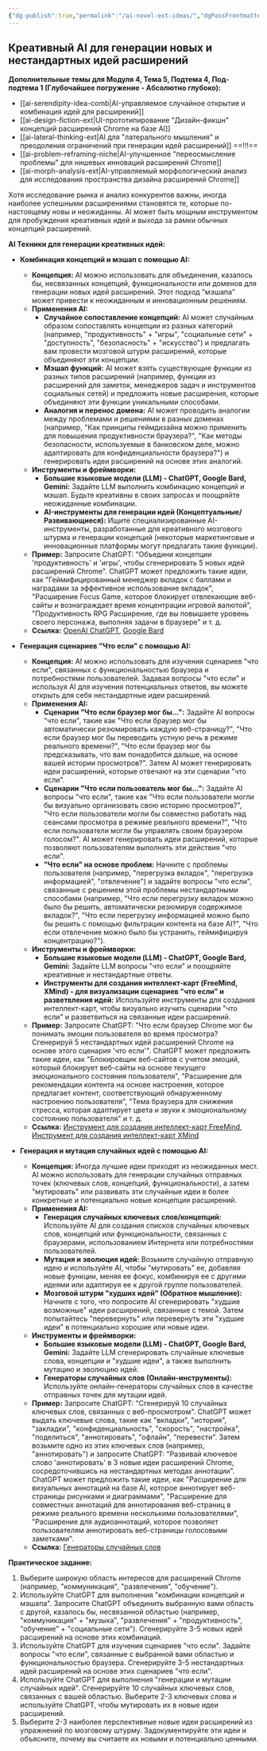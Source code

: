 ```yaml
---
{"dg-publish":true,"permalink":"/ai-novel-ext-ideas/","dgPassFrontmatter":true}
---
```



## Креативный AI для генерации новых и нестандартных идей расширений


**Дополнительные темы для Модуля 4, Тема 5, Подтема 4, Под-подтема 1 (Глубочайшее погружение - Абсолютно глубоко):**

*   [[ai-serendipity-idea-comb\|AI-управляемое случайное открытие и комбинация идей для расширений]]
*   [[ai-design-fiction-ext\|UI-прототипирование "Дизайн-фикшн" концепций расширений Chrome на базе AI]]
*   [[ai-lateral-thinking-ext\|AI для "латерального мышления" и преодоления ограничений при генерации идей расширений]]  ==!!!==
*   [[ai-problem-reframing-niche\|AI-улучшенное "переосмысление проблемы" для нишевых инноваций расширений Chrome]]
*   [[ai-morph-analysis-ext\|AI-управляемый морфологический анализ для исследования пространства дизайна расширений Chrome]]



Хотя исследование рынка и анализ конкурентов важны, иногда наиболее успешными расширениями становятся те, которые по-настоящему новы и неожиданны. AI может быть мощным инструментом для пробуждения креативных идей и выхода за рамки обычных концепций расширений.

**AI Техники для генерации креативных идей:**

*   **Комбинация концепций и мэшап с помощью AI:**
    *   **Концепция:** AI можно использовать для объединения, казалось бы, несвязанных концепций, функциональности или доменов для генерации новых идей расширений. Этот подход "мэшапа" может привести к неожиданным и инновационным решениям.
    *   **Применения AI:**
        *   **Случайное сопоставление концепций:** AI может случайным образом сопоставлять концепции из разных категорий (например, "продуктивность" + "игры", "социальные сети" + "доступность", "безопасность" + "искусство") и предлагать вам провести мозговой штурм расширений, которые объединяют эти концепции.
        *   **Мэшап функций:** AI может взять существующие функции из разных типов расширений (например, функции из расширений для заметок, менеджеров задач и инструментов социальных сетей) и предложить новые расширения, которые объединяют эти функции уникальными способами.
        *   **Аналогия и перенос домена:** AI может проводить аналогии между проблемами и решениями в разных доменах (например, "Как принципы геймдизайна можно применить для повышения продуктивности браузера?", "Как методы безопасности, используемые в банковском деле, можно адаптировать для конфиденциальности браузера?") и генерировать идеи расширений на основе этих аналогий.
    *   **Инструменты и фреймворки:**
        *   **Большие языковые модели (LLM) - ChatGPT, Google Bard, Gemini:** Задайте LLM выполнить комбинацию концепций и мэшап. Будьте креативны в своих запросах и поощряйте неожиданные комбинации.
        *   **AI-инструменты для генерации идей (Концептуальные/Развивающиеся):** Ищите специализированные AI-инструменты, разработанные для креативного мозгового штурма и генерации концепций (некоторые маркетинговые и инновационные платформы могут предлагать такие функции).
    *   **Пример:** Запросите ChatGPT: "Объедини концепции 'продуктивность' и 'игры', чтобы сгенерировать 5 новых идей расширений Chrome". ChatGPT может предложить такие идеи, как "Геймифицированный менеджер вкладок с баллами и наградами за эффективное использование вкладок", "Расширение Focus Game, которое блокирует отвлекающие веб-сайты и вознаграждает время концентрации игровой валютой", "Продуктивность RPG Расширение, где вы повышаете уровень своего персонажа, выполняя задачи в браузере" и т. д.
    *   **Ссылка:** [OpenAI ChatGPT](https://chat.openai.com/), [Google Bard](https://bard.google.com/)

*   **Генерация сценариев "Что если" с помощью AI:**
    *   **Концепция:** AI можно использовать для изучения сценариев "что если", связанных с функциональностью браузера и потребностями пользователей. Задавая вопросы "что если" и используя AI для изучения потенциальных ответов, вы можете открыть для себя нестандартные идеи расширений.
    *   **Применения AI:**
        *   **Сценарии "Что если браузер мог бы...":** Задайте AI вопросы "что если", такие как "Что если браузер мог бы автоматически резюмировать каждую веб-страницу?", "Что если браузер мог бы переводить устную речь в режиме реального времени?", "Что если браузер мог бы предсказывать, что вам понадобится дальше, на основе вашей истории просмотров?". Затем AI может генерировать идеи расширений, которые отвечают на эти сценарии "что если".
        *   **Сценарии "Что если пользователь мог бы...":** Задайте AI вопросы "что если", такие как "Что если пользователи могли бы визуально организовать свою историю просмотров?", "Что если пользователи могли бы совместно работать над сеансами просмотра в режиме реального времени?", "Что если пользователи могли бы управлять своим браузером голосом?". AI может генерировать идеи расширений, которые позволяют пользователям выполнять эти действия "что если".
        *   **"Что если" на основе проблем:** Начните с проблемы пользователя (например, "перегрузка вкладок", "перегрузка информацией", "отвлечение") и задайте вопросы "что если", связанные с решением этой проблемы нестандартными способами (например, "Что если перегрузку вкладок можно было бы решить, автоматически резюмируя содержимое вкладок?", "Что если перегрузку информацией можно было бы решить с помощью фильтрации контента на базе AI?", "Что если отвлечение можно было бы устранить, геймифицируя концентрацию?").
    *   **Инструменты и фреймворки:**
        *   **Большие языковые модели (LLM) - ChatGPT, Google Bard, Gemini:** Задайте LLM вопросы "что если" и поощряйте креативные и нестандартные ответы.
        *   **Инструменты для создания интеллект-карт (FreeMind, XMind) - для визуализации сценариев "что если" и разветвления идей:** Используйте инструменты для создания интеллект-карт, чтобы визуально изучить сценарии "что если" и разветвиться на связанные идеи расширений.
    *   **Пример:** Запросите ChatGPT: "Что если браузер Chrome мог бы понимать эмоции пользователя во время просмотра? Сгенерируй 5 нестандартных идей расширений Chrome на основе этого сценария 'что если'". ChatGPT может предложить такие идеи, как "Блокировщик веб-сайтов с учетом эмоций, который блокирует веб-сайты на основе текущего эмоционального состояния пользователя", "Расширение для рекомендации контента на основе настроения, которое предлагает контент, соответствующий обнаруженному настроению пользователя", "Тема браузера для снижения стресса, которая адаптирует цвета и звуки к эмоциональному состоянию пользователя" и т. д.
    *   **Ссылка:** [Инструмент для создания интеллект-карт FreeMind](http://freemind.sourceforge.net/wiki/index.php/Main_Page), [Инструмент для создания интеллект-карт XMind](https://www.xmind.net/)

*   **Генерация и мутация случайных идей с помощью AI:**
    *   **Концепция:** Иногда лучшие идеи приходят из неожиданных мест. AI можно использовать для генерации случайных отправных точек (ключевых слов, концепций, функциональности), а затем "мутировать" или развивать эти случайные идеи в более конкретные и потенциально новые концепции расширений.
    *   **Применения AI:**
        *   **Генерация случайных ключевых слов/концепций:** Используйте AI для создания списков случайных ключевых слов, концепций или функциональности, связанных с браузерами, использованием Интернета или потребностями пользователей.
        *   **Мутация и эволюция идей:** Возьмите случайную отправную идею и используйте AI, чтобы "мутировать" ее, добавляя новые функции, меняя ее фокус, комбинируя ее с другими идеями или адаптируя ее к другой группе пользователей.
        *   **Мозговой штурм "худших идей" (Обратное мышление):** Начните с того, что попросите AI сгенерировать "худшие возможные" идеи расширений, связанные с темой. Затем попытайтесь "перевернуть" или перевернуть эти "худшие идеи" в потенциально хорошие или новые идеи.
    *   **Инструменты и фреймворки:**
        *   **Большие языковые модели (LLM) - ChatGPT, Google Bard, Gemini:** Задайте LLM сгенерировать случайные ключевые слова, концепции и "худшие идеи", а также выполнить мутацию и эволюцию идей.
        *   **Генераторы случайных слов (Онлайн-инструменты):** Используйте онлайн-генераторы случайных слов в качестве отправных точек для мутации идей.
    *   **Пример:** Запросите ChatGPT: "Сгенерируй 10 случайных ключевых слов, связанных с веб-просмотром". ChatGPT может выдать ключевые слова, такие как "вкладки", "история", "закладки", "конфиденциальность", "скорость", "настройка", "поделиться", "аннотировать", "офлайн", "перевести". Затем возьмите одно из этих ключевых слов (например, "аннотировать") и запросите ChatGPT: "Развивай ключевое слово 'аннотировать' в 3 новые идеи расширений Chrome, сосредоточившись на нестандартных методах аннотации". ChatGPT может предложить такие идеи, как "Расширение для визуальных аннотаций на базе AI, которое аннотирует веб-страницы рисунками и диаграммами", "Расширение для совместных аннотаций для аннотирования веб-страниц в режиме реального времени несколькими пользователями", "Расширение для аудиоаннотаций, которое позволяет пользователям аннотировать веб-страницы голосовыми заметками".
    *   **Ссылка:** [Генераторы случайных слов](https://www.randomwordgenerator.com/)

**Практическое задание:**

1.  Выберите широкую область интересов для расширений Chrome (например, "коммуникация", "развлечения", "обучение").
2.  Используйте ChatGPT для выполнения "комбинации концепций и мэшапа". Запросите ChatGPT объединить выбранную вами область с другой, казалось бы, несвязанной областью (например, "коммуникация" + "музыка", "развлечения" + "продуктивность", "обучение" + "социальные сети"). Сгенерируйте 3-5 новых идей расширений на основе этих комбинаций.
3.  Используйте ChatGPT для изучения сценариев "что если". Задайте вопросы "что если", связанные с выбранной вами областью и функциональностью браузера. Сгенерируйте 3-5 нестандартных идей расширений на основе этих сценариев "что если".
4.  Используйте ChatGPT для выполнения "генерации и мутации случайных идей". Сгенерируйте 10 случайных ключевых слов, связанных с вашей областью. Выберите 2-3 ключевых слова и используйте ChatGPT, чтобы мутировать их в новые идеи расширений.
5.  Выберите 2-3 наиболее перспективные новые идеи расширений из упражнений по мозговому штурму. Задокументируйте эти идеи и объясните, почему вы считаете их новыми и потенциально ценными.
